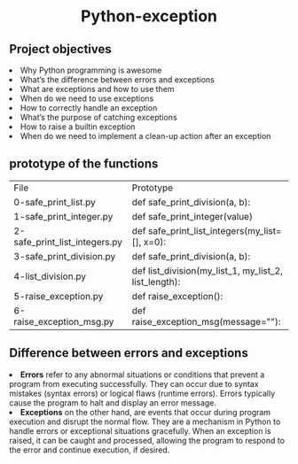 <h1 align = "center">Python-exception</h1>

<h2>Project objectives</h2>
<li>Why Python programming is awesome</li>

<li>What’s the difference between errors and exceptions</li>

<li>What are exceptions and how to use them</li>

<li>When do we need to use exceptions</li>

<li>How to correctly handle an exception</li>

<li>What’s the purpose of catching exceptions</li>

<li>How to raise a builtin exception</li>

<li>When do we need to implement a clean-up action after an exception</li>
<h2>prototype of the functions</h2>

<table>
  <tr>
    <td>File</td>
    <td>Prototype</td>
  </tr>
  <tr>

  <td>0-safe_print_list.py </td>

   <td>def safe_print_division(a, b):</td>

</tr><tr>

   <td>1-safe_print_integer.py</td>

   <td>def safe_print_integer(value)</td>

</tr><tr>

   <td>2-safe_print_list_integers.py</td>

   <td>def safe_print_list_integers(my_list=[], x=0):</td>

</tr><tr>

   <td>3-safe_print_division.py</td>

   <td>def safe_print_division(a, b):</td>

</tr><tr>

   <td>4-list_division.py</td>

   <td>def list_division(my_list_1, my_list_2, list_length):</td>

</tr><tr>

   <td>5-raise_exception.py</td>

   <td>def raise_exception():</td>

</tr><tr>

   <td>6-raise_exception_msg.py</td>

   <td>def raise_exception_msg(message=""):</td>

</tr>
</table>
<h2>Difference between errors and exceptions</h2>
<li><b>Errors</b> refer to any abnormal situations or conditions that prevent a program from executing successfully. They can occur due to syntax mistakes (syntax errors) or logical flaws (runtime errors). Errors typically cause the program to halt and display an error message.</li>

<li><b>Exceptions</b> on the other hand, are events that occur during program execution and disrupt the normal flow. They are a mechanism in Python to handle errors or exceptional situations gracefully. When an exception is raised, it can be caught and processed, allowing the program to respond to the error and continue execution, if desired.</li>

